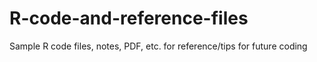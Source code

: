 # R-code-and-reference-files
Sample R code files, notes, PDF, etc. for reference/tips for future coding
